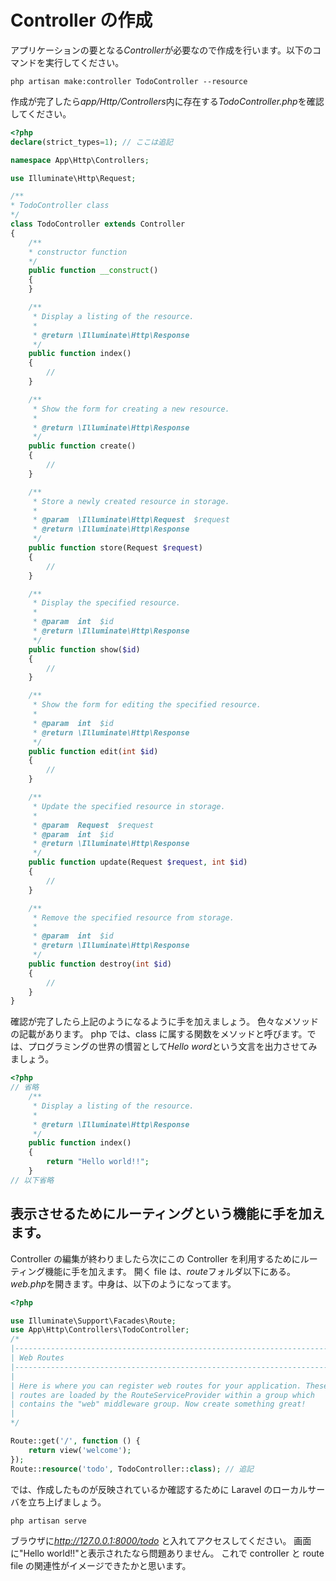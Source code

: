 # Controller の作成

アプリケーションの要となる*Controller*が必要なので作成を行います。以下のコマンドを実行してください。

```shell
php artisan make:controller TodoController --resource
```

作成が完了したら*app/Http/Controllers*内に存在する*TodoController.php*を確認してください。

```php
<?php
declare(strict_types=1); // ここは追記

namespace App\Http\Controllers;

use Illuminate\Http\Request;

/**
* TodoController class
*/
class TodoController extends Controller
{
    /**
    * constructor function
    */
    public function __construct()
    {
    }

    /**
     * Display a listing of the resource.
     *
     * @return \Illuminate\Http\Response
     */
    public function index()
    {
        //
    }

    /**
     * Show the form for creating a new resource.
     *
     * @return \Illuminate\Http\Response
     */
    public function create()
    {
        //
    }

    /**
     * Store a newly created resource in storage.
     *
     * @param  \Illuminate\Http\Request  $request
     * @return \Illuminate\Http\Response
     */
    public function store(Request $request)
    {
        //
    }

    /**
     * Display the specified resource.
     *
     * @param  int  $id
     * @return \Illuminate\Http\Response
     */
    public function show($id)
    {
        //
    }

    /**
     * Show the form for editing the specified resource.
     *
     * @param  int  $id
     * @return \Illuminate\Http\Response
     */
    public function edit(int $id)
    {
        //
    }

    /**
     * Update the specified resource in storage.
     *
     * @param  Request  $request
     * @param  int  $id
     * @return \Illuminate\Http\Response
     */
    public function update(Request $request, int $id)
    {
        //
    }

    /**
     * Remove the specified resource from storage.
     *
     * @param  int  $id
     * @return \Illuminate\Http\Response
     */
    public function destroy(int $id)
    {
        //
    }
}
```

確認が完了したら上記のようになるように手を加えましょう。
色々なメソッドの記載があります。
php では、class に属する関数をメソッドと呼びます。では、プログラミングの世界の慣習として*Hello word*という文言を出力させてみましょう。

```php
<?php
// 省略
    /**
     * Display a listing of the resource.
     *
     * @return \Illuminate\Http\Response
     */
    public function index()
    {
        return "Hello world!!";
    }
// 以下省略
```

## 表示させるためにルーティングという機能に手を加えます。

Controller の編集が終わりましたら次にこの Controller を利用するためにルーティング機能に手を加えます。
開く file は、*route*フォルダ以下にある。*web.php*を開きます。中身は、以下のようになってます。

```php
<?php

use Illuminate\Support\Facades\Route;
use App\Http\Controllers\TodoController;
/*
|--------------------------------------------------------------------------
| Web Routes
|--------------------------------------------------------------------------
|
| Here is where you can register web routes for your application. These
| routes are loaded by the RouteServiceProvider within a group which
| contains the "web" middleware group. Now create something great!
|
*/

Route::get('/', function () {
    return view('welcome');
});
Route::resource('todo', TodoController::class); // 追記
```

では、作成したものが反映されているか確認するために Laravel のローカルサーバを立ち上げましょう。

```shell
php artisan serve
```

ブラウザに*http://127.0.0.1:8000/todo* と入れてアクセスしてください。
画面に"Hello world!!"と表示されたなら問題ありません。
これで controller と route file の関連性がイメージできたかと思います。
